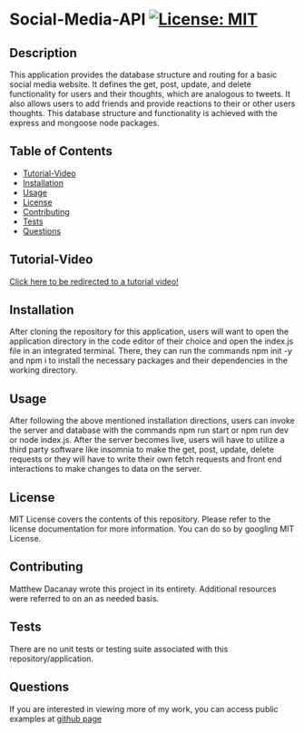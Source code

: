 # Social-Media-API [![License: MIT](https://img.shields.io/badge/License-MIT-yellow.svg)](https://opensource.org/licenses/MIT)

## Description
This application provides the database structure and routing for a basic social media website. It defines the get, post, update, and delete functionality for users and their thoughts, which are analogous to tweets. It also allows users to add friends and provide reactions to their or other users thoughts. This database structure and functionality is achieved with the express and mongoose node packages.

## Table of Contents


- [Tutorial-Video](#tutorial-video)
- [Installation](#installation)
- [Usage](#usage)
- [License](#license)
- [Contributing](#contributing)
- [Tests](#tests)
- [Questions](#questions)

## Tutorial-Video
[Click here to be redirected to a tutorial video!](https://drive.google.com/file/d/1WMIOO5AqDGMBHDTWqWyYSJfZ25ldeBP3/view)

## Installation
After cloning the repository for this application, users will want to open the application directory in the code editor of their choice  and open the index.js file in an integrated terminal. There, they can run the commands npm init -y and npm i to install the necessary packages and their dependencies in the working directory.

## Usage
After following the above mentioned installation directions, users can invoke the server and database with the commands npm run start or npm run dev or node index.js. After the server becomes live, users will have to utilize a third party software like insomnia to make the get, post, update, delete requests or they will have to write their own fetch requests and front end interactions to make changes to data on the server.

## License
MIT License covers the contents of this repository. Please refer to the license documentation for more information. You can do so by googling MIT License.

## Contributing
Matthew Dacanay wrote this project in its entirety. Additional resources were referred to on an as needed basis.

## Tests
There are no unit tests or testing suite associated with this repository/application.

## Questions
If you are interested in viewing more of my work, you can access public examples at [github page](https://github.com/mattdack)